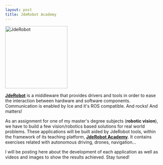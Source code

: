 ```yaml
---
layout: post
title: JdeRobot Academy
---
```

<img src="https://github.com/dpascualhe/dpascualhe.github.io/blob/master/images/jderobot.png" alt="JdeRobot" style="width: 200px;"/>

[**JdeRobot**](https://jderobot.org/Main_Page) is a middleware that provides drivers and tools in order to ease the interaction between hardware and software components. Communication is enabled by Ice and it's ROS compatible. And rocks! And matters!

As an assignment for one of my master's degree subjects (**robotic vision**), we have to build a few vision/robotics based solutions for real world problems. These applications will be built aided by JdeRobot tools, within the framework of its teaching platform, [**JdeRobot Academy**](https://github.com/JdeRobot/Academy). It contains exercises related with autonomous driving, drones, navigation...

I will be posting here about the development of each application as well as videos and images to show the results achieved. Stay tuned!